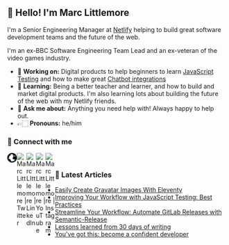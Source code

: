 ## 👋 Hello! I'm Marc Littlemore

I'm a Senior Engineering Manager at [Netlify](https://netlify.com/) helping to build great software development teams and the future of the web.

I'm an ex-BBC Software Engineering Team Lead and an ex-veteran of the video games industry.

- 🔭 **Working on:** Digital products to help beginners to learn [JavaScript Testing](https://www.marclittlemore.com/courses/javascript-testing-beginners-course/?signup=github-readme) and how to make great [Chatbot integrations](https://www.marclittlemore.com/bots/sign-up-bot-building-for-beginners/?signup=github-readme)
- 🌱 **Learning:** Being a better teacher and learner, and how to build and market digital products. I'm also learning lots about building the future of the web with my Netlify friends.
- 💬 **Ask me about:** Anything you need help with! Always happy to help out.
- 👉🏻 **Pronouns:** he/him

### 🔗 Connect with me

[<img align="left" alt="marclittlemore.com" width="22px" src="https://raw.githubusercontent.com/iconic/open-iconic/master/svg/globe.svg" />](https://marclittlemore.com)
[<img align="left" alt="Marc Littlemore | Twitter" width="22px" src="https://cdn.jsdelivr.net/npm/simple-icons@v3/icons/twitter.svg" />](https://twitter.com/marclittlemore)
[<img align="left" alt="Marc LIttlemore | LinkedIn" width="22px" src="https://cdn.jsdelivr.net/npm/simple-icons@v3/icons/linkedin.svg" />](https://www.linkedin.com/in/marclittlemore/)
[<img align="left" alt="Marc Littlemore | YouTube" width="22px" src="https://cdn.jsdelivr.net/npm/simple-icons@v3/icons/youtube.svg" />](https://www.youtube.com/channel/UCgZBRIJDavqtuK8JwUs_nkA)
[<img align="left" alt="Marc Littlemore | Instagram" width="22px" src="https://cdn.jsdelivr.net/npm/simple-icons@v3/icons/instagram.svg" />](https://instagram.com/marclittlemore)

<br />

### 📕 Latest Articles

<!-- BLOG-POST-LIST:START -->
- [Easily Create Gravatar Images With Eleventy](https://www.marclittlemore.com/easily-create-gravatar-images-with-eleventy/)
- [Improving Your Workflow with JavaScript Testing: Best Practices](https://www.marclittlemore.com/javascript-testing/getting-started-with-javascript-testing/)
- [Streamline Your Workflow: Automate GitLab Releases with Semantic-Release](https://www.marclittlemore.com/automating-your-releases-with-semantic-release-and-gitlab/)
- [Lessons learned from 30 days of writing](https://www.marclittlemore.com/lessons-learned-from-30-days-of-writing/)
- [You&#39;ve got this: become a confident developer](https://www.marclittlemore.com/youve-got-this-become-a-confident-developer/)
<!-- BLOG-POST-LIST:END -->